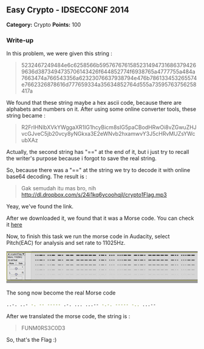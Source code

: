 ## Easy Crypto - IDSECCONF 2014

**Category:** Crypto
**Points:** 100

### Write-up

In this problem, we were given this string :

> 5232467249484e6c6258566b59576767615852314947316863794269636d3873494735706143426f644852774f6938765a4777755a484a7663474a766543356a62323076637938794e476b786133453265574e7662326878616d777659334a35634852764d555a73595763756258417a

We found that these string maybe a hex ascii code, because there are alphabets and numbers on it.
After using some online converter tools, these string became :

> R2FrIHNlbXVkYWggaXR1IG1hcyBicm8sIG5paCBodHRwOi8vZGwuZHJvcGJveC5jb20vcy8yNGkxa3E2eWNvb2hxamwvY3J5cHRvMUZsYWcubXAz

Actually, the second string has "==" at the end of it, but i just try to recall the writer's purpose because i forgot to save the real string.

So, because there was a "==" at the string we try to decode it with online base64 decoding. The result is :

> Gak semudah itu mas bro, nih http://dl.dropbox.com/s/24i1kq6ycoohqjl/crypto1Flag.mp3

Yeay, we've found the link.

After we downloaded it, we found that it was a Morse code.
You can check it [here](crypto1Flag.mp3)

Now, to finish this task
we run the morse code in Audacity, select Pitch(EAC) for analysis and set rate to 11025Hz.

![Image](screenshot.png)

The song now become the real Morse code
```bash
..-. ..- -. -- ----- .-. ... ...-- -.-. ----- -.. ...--
```

After we translated the morse code, the string is :

> FUNM0RS3C0D3

So, that's the Flag :)
